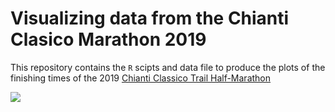 # Visualizing data from the Chianti Clasico Marathon 2019

This repository contains the `R` scipts and data file to produce the plots of the finishing times of the 
2019 [Chianti Classico Trail Half-Marathon](http://www.chianticlassicomarathon.com/en)

![](https://github.com/demetriodor/Footbal-Elo-Ratings/blob/master/charts/top10_elos_medium.gif)
